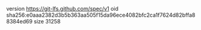 version https://git-lfs.github.com/spec/v1
oid sha256:e0aaa2382d3b5b363aa505f15da96ece4082bfc2ca1f7624d82bffa88384ed69
size 31258
